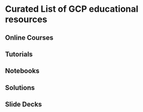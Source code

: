 # Curated List of GCP educational resources

## Online Courses

## Tutorials

## Notebooks

## Solutions

## Slide Decks

